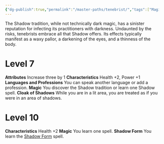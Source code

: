 ```yaml
---
{"dg-publish":true,"permalink":"/master-paths/tenebrist/","tags":["Magic"]}
---
```


The Shadow tradition, while not technically dark magic, has a sinister reputation for infecting its practitioners with darkness. Undaunted by the risks, tenebrists embrace all that Shadow offers. Its effects typically manifest as a waxy pallor, a darkening of the eyes, and a thinness of the body.
# Level 7
**Attributes** Increase three by 1
**Characteristics** Health +2, Power +1
**Languages and Professions** You can speak another language or add a profession.
**Magic** You discover the Shadow tradition or learn one Shadow spell.
**Cloak of Shadows** While you are in a lit area, you are treated as if you were in an area of shadows.
# Level 10
**Characteristics** Health +2
**Magic** You learn one spell.
**Shadow Form** You learn the [Shadow Form](https://sotdl-spell-database.vercel.app/spells/path-specific/shadow-form/) spell.